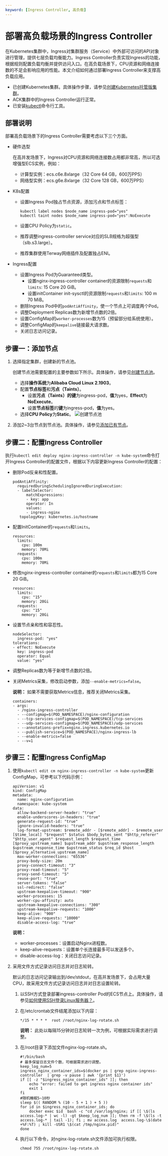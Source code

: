 ```yaml
---
keyword: [Ingress Controller, 高负载]
---
```


# 部署高负载场景的Ingress Controller

在Kubernetes集群中，Ingress对集群服务（Service）中外部可访问的API对象进行管理，提供七层负载均衡能力。Ingress Controller负责实现Ingress的功能，根据规则配置负载均衡并提供访问入口。在高负载场景下，CPU资源和网络连接数的不足会影响应用的性能。本文介绍如何通过部署Ingress Controller来支撑高负载应用。

-   已创建Kubernetes集群。具体操作步骤，请参见[创建Kubernetes托管版集群](/cn.zh-CN/Kubernetes集群用户指南/集群管理/创建集群/创建Kubernetes托管版集群.md)。
-   ACK集群中的Ingress Controller运行正常。
-   已安装[kubectl](https://kubernetes.io/docs/tasks/tools/install-kubectl/)命令行工具。

## 部署说明

部署高负载场景下的Ingress Controller需要考虑以下三个方面。

-   硬件选型

    在高并发场景下，Ingress对CPU资源和网络连接数占用都非常高，所以可选增强型ECS实例，例如：

    -   计算型实例：ecs.c6e.8xlarge（32 Core 64 GB，600万PPS）
    -   网络型实例：ecs.g6e.8xlarge（32 Core 128 GB，600万PPS）
-   K8s配置
    -   设置Ingress Pod独占节点资源，添加污点和节点标签：

        ```
        kubectl label nodes $node_name ingress-pod="yes"
        kubectl taint nodes $node_name ingress-pod="yes":NoExecute
        ```

    -   设置CPU Policy为`static`。
    -   推荐调整ingress-controller service对应的SLB规格为超强型（slb.s3.large）。
    -   推荐集群使用Terway网络插件及配置独占ENI。
-   Ingress配置
    -   设置Ingress Pod为Guaranteed类型。
        -   设置nginx-ingress-controller container的资源限制`requests`和`limits`: 15 Core 20 GiB。
        -   设置initContainer init-sysctl的资源限制`requests`和`limits`: 100 m 70 MiB。
    -   删除Ingress Pod中的`podAntiAffinity`，使一个节点上可调度两个Pod。
    -   调整Deployment Replicas数为新增节点数的2倍。
    -   设置ConfigMap的`worker-processes`数为15（预留部分给系统使用）。
    -   调整ConfigMap的`keepalive`链接最大请求数。
    -   关闭日志访问记录。

## 步骤一：添加节点

1.  选择指定集群，创建新的节点池。

    创建节点池需要配置的主要参数如下所示。具体操作，请参见[创建节点池](/cn.zh-CN/Kubernetes集群用户指南/节点管理/节点池管理/创建节点池.md)。

    -   选择**操作系统**为**Alibaba Cloud Linux 2.1903**。
    -   配置**节点标签**和**污点（Taints）**。
        -   设置**污点（Taints）**的**键**为ingress-pod，**值**为yes，**Effect**为**NoExecute**。
        -   设置**节点标签**的**键**为ingress-pod，**值**为yes。
    -   选择**CPU Policy**为**Static**。
    ![创建节点池](https://static-aliyun-doc.oss-accelerate.aliyuncs.com/assets/img/zh-CN/7991981161/p236352.png)

2.  添加2~3台节点到节点池。具体操作，请参见[添加已有节点](/cn.zh-CN/Kubernetes集群用户指南/节点管理/添加已有节点.md)。


## 步骤二：配置Ingress Controller

执行`kubectl edit deploy nginx-ingress-controller -n kube-system`命令打开Ingress Controller的配置文件，根据以下内容更新Ingress Controller的配置：

-   删除Pod反亲和性配置。

    ```
    podAntiAffinity:
      requiredDuringSchedulingIgnoredDuringExecution:
      - labelSelector:
          matchExpressions:
          - key: app
          operator: In
          values:
          - ingress-nginx
       topologyKey: kubernetes.io/hostname
    ```

-   配置InitContainer的`requests`和`limits`。

    ```
    resources:
      limits:
        cpu: 100m
        memory: 70Mi
      requests:
        cpu: 100m
        memory: 70Mi
    ```

-   修改nginx-ingress-controller container的`requests`和`limits`都为15 Core 20 GiB。

    ```
    resources:
      limits:
        cpu: "15"
        memory: 20Gi
      requests:
        cpu: "15"
        memory: 20Gi
    ```

-   设置节点亲和性和容忍性。

    ```
    nodeSelector:
      ingress-pod: "yes"
    tolerations:
    - effect: NoExecute
      key: ingress-pod
      operator: Equal
      value: "yes"
    ```

-   调整Replicas数为等于新增节点数的2倍。
-   关闭Metrics采集，修改启动参数，添加`--enable-metrics=false`。

    **说明：** 如果不需要获取Metrics信息，推荐关闭Metrics采集。

    ```
    containers:
    - args:
      - /nginx-ingress-controller
      - --configmap=$(POD_NAMESPACE)/nginx-configuration
      - --tcp-services-configmap=$(POD_NAMESPACE)/tcp-services
      - --udp-services-configmap=$(POD_NAMESPACE)/udp-services
      - --annotations-prefix=nginx.ingress.kubernetes.io
      - --publish-service=$(POD_NAMESPACE)/nginx-ingress-lb
      - --enable-metrics=false
      - --v=1
    ```


## 步骤三：配置Ingress ConfigMap

1.  使用`kubectl edit cm nginx-ingress-controller -n kube-system`更新ConfigMap，可参考以下代码示例：

    ```
    apiVersion: v1
    kind: ConfigMap
    metadata:
      name: nginx-configuration
      namespace: kube-system
    data:
      allow-backend-server-header: "true"
      enable-underscores-in-headers: "true"
      generate-request-id: "true"
      ignore-invalid-headers: "true"
      log-format-upstream: $remote_addr - [$remote_addr] - $remote_user [$time_local] "$request" $status $body_bytes_sent "$http_referer" "$http_user_agent" $request_length $request_time [$proxy_upstream_name] $upstream_addr $upstream_response_length $upstream_response_time $upstream_status $req_id $host [$proxy_alternative_upstream_name]
      max-worker-connections: "65536"
      proxy-body-size: 20m
      proxy-connect-timeout: "3"
      proxy-read-timeout: "5"
      proxy-send-timeout: "5"
      reuse-port: "true"
      server-tokens: "false"
      ssl-redirect: "false"
      upstream-keepalive-timeout: "900"
      worker-processes: 15
      worker-cpu-affinity: auto
      upstream-keepalive-connections: "300"
      upstream-keepalive-requests: "1000"
      keep-alive: "900"
      keep-alive-requests: "10000"
      disable-access-log: "true"
    ```

    **说明：**

    -   worker-processes：设置启动Nginx进程数。
    -   keep-alive-requests：设置单个长连接最多可以发送多个。
    -   disable-access-log：关闭日志访问记录。
2.  采用文件方式记录访问日志并对日志轮转。

    默认的日志访问记录输出到/dev/stdout，在高并发场景下，会占用大量CPU，故采用文件方式记录访问日志并对日志设置轮转。

    1.  以SSH方式登录部署ingress-controller Pod的ECS节点上。具体操作，请参见[如何使用SSH登录Linux服务器？](https://developer.aliyun.com/article/701186)。

    2.  在/etc/crontab文件结尾添加以下内容：

        ```
        */15 * * * *  root /root/nginx-log-rotate.sh
        ```

        **说明：** 此处以每隔15分钟对日志轮转一次为例，可根据实际需求进行调整。

    3.  在/root目录下添加文件nginx-log-rotate.sh。

        ```
        #!/bin/bash
        # 最多保留日志文件个数，可根据需求进行调整。
        keep_log_num=5
        ingress_nginx_container_ids=$(docker ps | grep nginx-ingress-controller  | grep -v pause | awk '{print $1}')
        if [[ -z "$ingress_nginx_container_ids" ]]; then
            echo "error: failed to get ingress nginx container ids"
            exit 1
        fi
        #随机睡眠5~10秒
        sleep $(( RANDOM % (10 - 5 + 1 ) + 5 ))
        for id in $ingress_nginx_container_ids; do
            docker exec $id  bash -c "cd /var/log/nginx; if [[ \$(ls access.log-* | wc -l) -gt $keep_log_num ]]; then rm -f \$(ls -t access.log-* | tail -1); fi ; mv access.log  access.log-\$(date +%F:%T) ; kill -USR1 \$(cat /tmp/nginx.pid)"
        done
        ```

    4.  执行以下命令，对nginx-log-rotate.sh文件添加可执行权限。

        ```
        chmod 755 /root/nginx-log-rotate.sh
        ```


